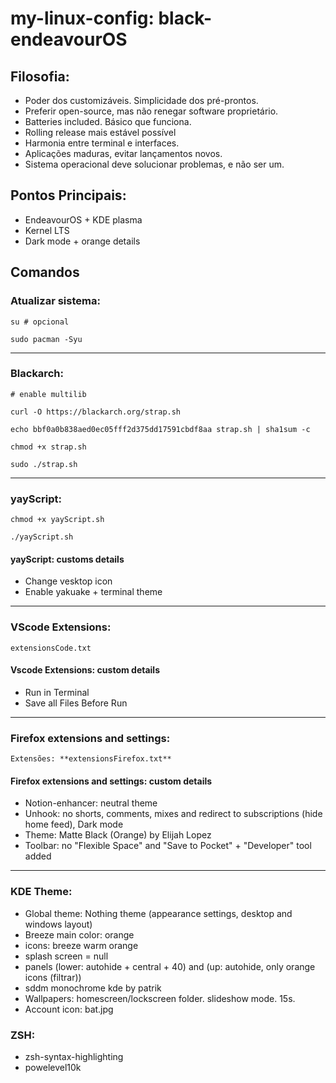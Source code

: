 # my-linux-config: black-endeavourOS

## Filosofia:
- Poder dos customizáveis. Simplicidade dos pré-prontos.
- Preferir open-source, mas não renegar software proprietário.
- Batteries included. Básico que funciona.
- Rolling release mais estável possível
- Harmonia entre terminal e interfaces.
- Aplicações maduras, evitar lançamentos novos. 
- Sistema operacional deve solucionar problemas, e não ser um.

## Pontos Principais:
- EndeavourOS + KDE plasma
- Kernel LTS
- Dark mode + orange details

## Comandos

### Atualizar sistema:
```
su # opcional
```
```
sudo pacman -Syu
```

--- 

### Blackarch:
```
# enable multilib

curl -O https://blackarch.org/strap.sh

echo bbf0a0b838aed0ec05fff2d375dd17591cbdf8aa strap.sh | sha1sum -c

chmod +x strap.sh

sudo ./strap.sh

```

---

### yayScript:
```
chmod +x yayScript.sh
```
```
./yayScript.sh
```
#### yayScript: customs details
- Change vesktop icon
- Enable yakuake + terminal theme 


---

### VScode Extensions:
```
extensionsCode.txt
```
#### Vscode Extensions: custom details
- Run in Terminal
- Save all Files Before Run

---

### Firefox extensions and settings:
```
Extensões: **extensionsFirefox.txt**
```

#### Firefox extensions and settings: custom details
- Notion-enhancer: neutral theme
- Unhook: no shorts, comments, mixes and redirect to subscriptions (hide home feed), Dark mode
- Theme: Matte Black (Orange) by Elijah Lopez
- Toolbar: no "Flexible Space" and "Save to Pocket" + "Developer" tool added

---

### KDE Theme:
- Global theme: Nothing theme (appearance settings, desktop and windows layout)
- Breeze main color: orange
- icons: breeze warm orange
- splash screen = null
- panels (lower: autohide + central + 40) and (up: autohide, only orange icons (filtrar))
- sddm monochrome kde by patrik
- Wallpapers: homescreen/lockscreen folder. slideshow mode. 15s.
- Account icon: bat.jpg

### ZSH:
- zsh-syntax-highlighting
- powelevel10k